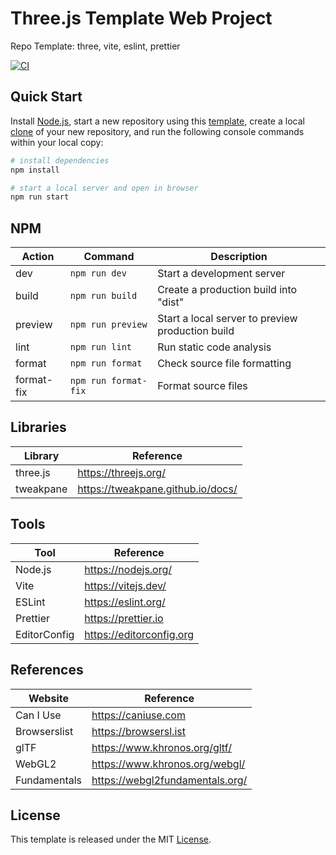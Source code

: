 # Three.js Template Web Project

Repo Template: three, vite, eslint, prettier

[![CI][ci-badge]][ci-url]

## Quick Start

Install [Node.js](https://nodejs.org/en/download/), start a new repository using this [template](https://docs.github.com/en/repositories/creating-and-managing-repositories/creating-a-repository-from-a-template), create a local [clone](https://docs.github.com/en/repositories/creating-and-managing-repositories/cloning-a-repository) of your new repository, and run the following console commands within your local copy:

```bash
# install dependencies
npm install

# start a local server and open in browser
npm run start
```

## NPM

| Action     | Command              | Description                                      |
| ---------- | -------------------- | ------------------------------------------------ |
| dev        | `npm run dev`        | Start a development server                       |
| build      | `npm run build`      | Create a production build into "dist"            |
| preview    | `npm run preview`    | Start a local server to preview production build |
| lint       | `npm run lint`       | Run static code analysis                         |
| format     | `npm run format`     | Check source file formatting                     |
| format-fix | `npm run format-fix` | Format source files                              |

## Libraries

| Library   | Reference                         |
| --------- | --------------------------------- |
| three.js  | https://threejs.org/              |
| tweakpane | https://tweakpane.github.io/docs/ |

## Tools

| Tool         | Reference                |
| ------------ | ------------------------ |
| Node.js      | https://nodejs.org/      |
| Vite         | https://vitejs.dev/      |
| ESLint       | https://eslint.org/      |
| Prettier     | https://prettier.io      |
| EditorConfig | https://editorconfig.org |

## References

| Website      | Reference                       |
| ------------ | ------------------------------- |
| Can I Use    | https://caniuse.com             |
| Browserslist | https://browsersl.ist           |
| glTF         | https://www.khronos.org/gltf/   |
| WebGL2       | https://www.khronos.org/webgl/  |
| Fundamentals | https://webgl2fundamentals.org/ |

## License

This template is released under the MIT [License](LICENSE).

[ci-badge]: https://github.com/epreston/template-web-threejs/actions/workflows/ci.yml/badge.svg
[ci-url]: https://github.com/epreston/template-web-threejs/actions
